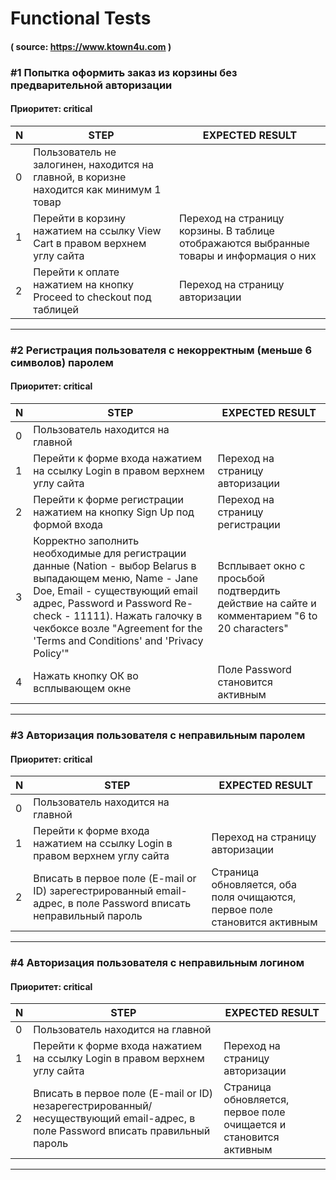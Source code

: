 # Functional Tests
#### ( source: https://www.ktown4u.com )
### #1 Попытка оформить заказ из корзины без предварительной авторизации
#### Приоритет: critical
N | STEP | EXPECTED RESULT
------------ | ------------- | -------------
0 | Пользователь не залогинен, находится на главной, в коризне находится как минимум 1 товар |  
1 | Перейти в корзину нажатием на ссылку View Cart в правом верхнем углу сайта | Переход на страницу корзины. В таблице отображаются выбранные товары и информация о них
2 | Перейти к оплате нажатием на кнопку Proceed to checkout под таблицей | Переход на страницу авторизации
---

### #2 Регистрация пользователя с некорректным (меньше 6 символов) паролем
#### Приоритет: critical
N | STEP | EXPECTED RESULT
------------ | ------------- | -------------
0 | Пользователь находится на главной |  
1 | Перейти к форме входа нажатием на ссылку Login в правом верхнем углу сайта | Переход на страницу авторизации
2 | Перейти к форме регистрации нажатием на кнопку Sign Up под формой входа | Переход на страницу регистрации
3 | Корректно заполнить необходимые для регистрации данные (Nation - выбор Belarus в выпадающем меню, Name - Jane Doe, Email - существующий email адрес, Password и Password Re-check - 11111). Нажать галочку в чекбоксе возле "Agreement for the 'Terms and Conditions' and 'Privacy Policy'" | Всплывает окно с просьбой подтвердить действие на сайте и комментарием "6 to 20 characters"
4 | Нажать кнопку ОК во всплывающем окне | Поле Password становится активным
---

### #3 Авторизация пользователя с неправильным паролем
#### Приоритет: critical
N | STEP | EXPECTED RESULT
------------ | ------------- | -------------
0 | Пользователь находится на главной |  
1 | Перейти к форме входа нажатием на ссылку Login в правом верхнем углу сайта | Переход на страницу авторизации
2 | Вписать в первое поле (E-mail or ID) зарегестрированный email-адрес, в поле Password вписать неправильный пароль | Страница обновляется, оба поля очищаются, первое поле становится активным
---

### #4 Авторизация пользователя с неправильным логином
#### Приоритет: critical
N | STEP | EXPECTED RESULT
------------ | ------------- | -------------
0 | Пользователь находится на главной |  
1 | Перейти к форме входа нажатием на ссылку Login в правом верхнем углу сайта | Переход на страницу авторизации
2 | Вписать в первое поле (E-mail or ID) незарегестрированный/несуществующий email-адрес, в поле Password вписать правильный пароль | Страница обновляется, первое поле очищается и становится активным
---
